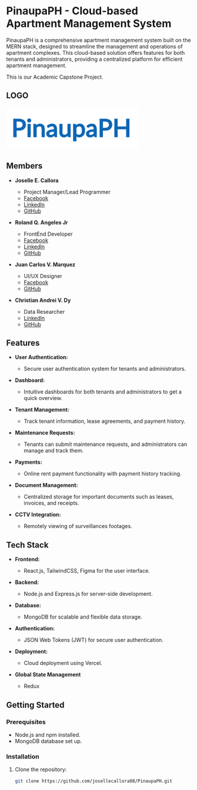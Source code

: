# PinaupaPH - Cloud-based Apartment Management System

PinaupaPH is a comprehensive apartment management system built on the MERN stack, designed to streamline the management and operations of apartment complexes. This cloud-based solution offers features for both tenants and administrators, providing a centralized platform for efficient apartment management.

This is our Academic Capstone Project.

## LOGO
![PinaupaPH](./client/public/pinaupa-logo.svg)

## Members
- **Joselle E. Callora**
  - Project Manager/Lead Programmer
   - [Facebook](https://www.facebook.com/josellecallora08/)
   - [LinkedIn](https://www.linkedin.com/in/josellecallora08/)
   - [GitHub](https://github.com/josellecallora08)

- **Roland Q. Angeles Jr**
  - FrontEnd Developer
   - [Facebook](https://www.facebook.com/rj.angeles.125)
   - [LinkedIn](https://www.linkedin.com/in/roland-angeles-53a33a26b/)
   - [GitHub](https://github.com/Rj-design)

- **Juan Carlos V. Marquez**
  - UI/UX Designer
   - [Facebook](https://www.facebook.com/profile.php?id=100006204128322)
   - [GitHub](https://github.com/Carlosken1001)
  <!-- [LinkedIn](https://www.linkedin.com/in/josellecallora08/) -->

- **Christian Andrei V. Dy**
  - Data Researcher
   - [LinkedIn](https://www.linkedin.com/in/christian-andrei-dy-323a1927a/)
   - [GitHub](https://github.com/dy-chrstn)
  <!-- [Facebook](https://www.facebook.com/josellecallora08/) -->


## Features

- **User Authentication:**
  - Secure user authentication system for tenants and administrators.

- **Dashboard:**
  - Intuitive dashboards for both tenants and administrators to get a quick overview.

- **Tenant Management:**
  - Track tenant information, lease agreements, and payment history.

- **Maintenance Requests:**
  - Tenants can submit maintenance requests, and administrators can manage and track them.

- **Payments:**
  - Online rent payment functionality with payment history tracking.

- **Document Management:**
  - Centralized storage for important documents such as leases, invoices, and receipts.

- **CCTV Integration:**
  - Remotely viewing of surveillances footages.

## Tech Stack

- **Frontend:**
  - React.js, TailwindCSS, Figma for the user interface.

- **Backend:**
  - Node.js and Express.js for server-side development.

- **Database:**
  - MongoDB for scalable and flexible data storage.

- **Authentication:**
  - JSON Web Tokens (JWT) for secure user authentication.

- **Deployment:**
  - Cloud deployment using Vercel.

- **Global State Management**
  - Redux

## Getting Started

### Prerequisites

- Node.js and npm installed.
- MongoDB database set up.

### Installation

1. Clone the repository:
   ```bash
   git clone https://github.com/josellecallora08/PinaupaPH.git
